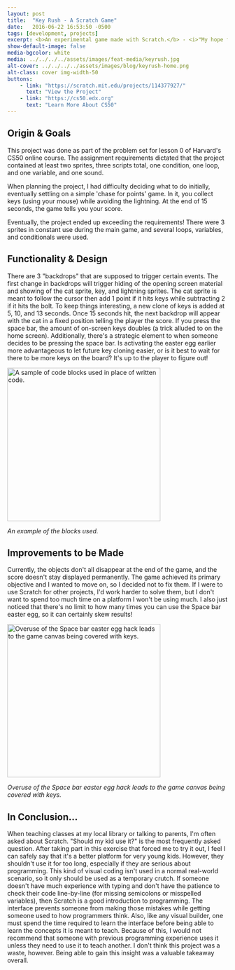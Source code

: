 ```yaml
---
layout: post
title:  "Key Rush - A Scratch Game"
date:   2016-06-22 16:53:50 -0500
tags: [development, projects]
excerpt: <b>An experimental game made with Scratch.</b> - <i>"My hope for these little blog posts is to document my process and hopefully be able to learn from it in retrospect when I do another portfolio."</i>
show-default-image: false
media-bgcolor: white
media: ../../../../assets/images/feat-media/keyrush.jpg
alt-cover: ../../../../assets/images/blog/keyrush-home.png
alt-class: cover img-width-50
buttons:
    - link: "https://scratch.mit.edu/projects/114377927/"
      text: "View the Project"
    - link: "https://cs50.edx.org"
      text: "Learn More About CS50"
---
```


## Origin & Goals

This project was done as part of the problem set for lesson 0 of Harvard's CS50 online course. The assignment requirements dictated that the project contained at least two sprites, three scripts total, one condition, one loop, and one variable, and one sound.

When planning the project, I had difficulty deciding what to do initially, eventually settling on a simple 'chase for points' game. In it, you collect keys (using your mouse) while avoiding the lightning. At the end of 15 seconds, the game tells you your score.

Eventually, the project ended up exceeding the requirements! There were 3 sprites in constant use during the main game, and several loops, variables, and conditionals were used.

## Functionality & Design

There are 3 "backdrops" that are supposed to trigger certain events. The first change in backdrops will trigger hiding of the opening screen material and showing of the cat sprite, key, and lightning sprites. The cat sprite is meant to follow the cursor then add 1 point if it hits keys while subtracting 2 if it hits the bolt. To keep things interesting, a new clone of keys is added at 5, 10, and 13 seconds. Once 15 seconds hit, the next backdrop will appear with the cat in a fixed position telling the player the score. If you press the space bar, the amount of on-screen keys doubles (a trick alluded to on the home screen). Additionally, there's a strategic element to when someone decides to be pressing the space bar. Is activating the easter egg earlier more advantageous to let future key cloning easier, or is it best to wait for there to be more keys on the board? It's up to the player to figure out!

<img src="../../../../assets/images/blog/scratch-blocks.png" alt="A sample of code blocks used in place of written code." width="350px" />

*An example of the blocks used.*

## Improvements to be Made

Currently, the objects don't all disappear at the end of the game, and the score doesn't stay displayed permanently. The game achieved its primary objective and I wanted to move on, so I decided not to fix them. If I were to use Scratch for other projects, I'd work harder to solve them, but I don't want to spend too much time on a platform I won't be using much. I also just noticed that there's no limit to how many times you can use the Space bar easter egg, so it can certainly skew results!

<img src="../../../../assets/images/blog/keyrush-keys.png" alt="Overuse of the Space bar easter egg hack leads to the game canvas being covered with keys." width="350px" />

*Overuse of the Space bar easter egg hack leads to the game canvas being covered with keys.*

## In Conclusion...

When teaching classes at my local library or talking to parents, I'm often asked about Scratch. "Should my kid use it?" is the most frequently asked question. After taking part in this exercise that forced me to try it out, I feel I can safely say that it's a better platform for very young kids. However, they shouldn't use it for too long, especially if they are serious about programming. This kind of visual coding isn't used in a normal real-world scenario, so it only should be used as a temporary crutch. If someone doesn't have much experience with typing and don't have the patience to check their code line-by-line (for missing semicolons or misspelled variables), then Scratch is a good introduction to programming. The interface prevents someone from making those mistakes while getting someone used to how programmers think. Also, like any visual builder, one must spend the time required to learn the interface before being able to learn the concepts it is meant to teach. Because of this, I would not recommend that someone with previous programming experience uses it unless they need to use it to teach another. I don't think this project was a waste, however. Being able to gain this insight was a valuable takeaway overall.
